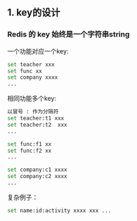 ## 1. key的设计
### Redis 的 key 始终是一个字符串string
一个功能对应一个key:
```bash
set teacher xxx
set func xx
set company xxxx
...
```
相同功能多个key:
```bash
以冒号 : 作为分隔符
set teacher:t1 xxx
set teacher:t2  xxx
...

set func:f1 xx
set func:f2 xx
...

set company:c1 xxxx
set company:c2 xxxx
...
```
复杂例子：
```bash
set name:id:activity xxxx xxx ...
```
